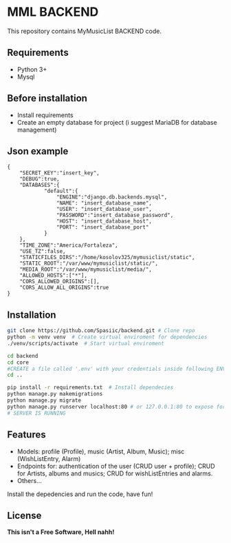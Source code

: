 ﻿# MML BACKEND

This repository contains MyMusicList BACKEND code.

## Requirements
- Python 3+
- Mysql


## Before installation
 - Install requirements 
 - Create an empty database for project (i suggest MariaDB for database management)
 
 
## Json example
``` 
{
    "SECRET_KEY":"insert_key",
    "DEBUG":true,
    "DATABASES":{
            "default":{
                "ENGINE":"django.db.backends.mysql",
                "NAME": "insert_database_name",
                "USER": "insert_database_user",
                "PASSWORD":"insert_database_password",
                "HOST": "insert_database_host", 
                "PORT": "insert_database_port"
            }
    },
    "TIME_ZONE":"America/Fortaleza",
    "USE_TZ":false,
    "STATICFILES_DIRS":"/home/kosolov325/mymusiclist/static",
    "STATIC_ROOT":"/var/www/mymusiclist/static/",
    "MEDIA_ROOT":"/var/www/mymusiclist/media/",
    "ALLOWED_HOSTS":["*"],
    "CORS_ALLOWED_ORIGINS":[],
    "CORS_ALLOW_ALL_ORIGINS":true
}
```

## Installation

``` bash
git clone https://github.com/Spasiic/backend.git # Clone repo
python -m venv venv  # Create virtual enviroment for dependencies
./venv/scripts/activate  # Start virtual enviroment

cd backend
cd core 
#CREATE a file called '.env' with your credentials inside following ENV example section or ask a senior developer for his .env file.
cd ..

pip install -r requirements.txt  # Install dependecies
python manage.py makemigrations
python manage.py migrate
python manage.py runserver localhost:80 # or 127.0.0.1:80 to expose for public, you also need port forwaded 80.
# SERVER IS RUNNING
```
## Features

- Models: profile (Profile), music (Artist, Album, Music); misc (WishListEntry, Alarm)
- Endpoints for: authentication of the user (CRUD user + profile); CRUD for Artists, albums and musics; CRUD for wishListEntries and alarms.
- Others...

Install the depedencies and run the code, have fun!

## License

**This isn't a Free Software, Hell nahh!**
